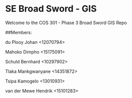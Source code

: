 # SE Broad Sword - GIS

Welcome to the COS 301 - Phase 3 Broad Sword GIS Repo




##Members:

du Plooy        Johan             <12070794>

Mahoko          Dimpho            <15175091>

Schuld          Bernhard          <10297902>

Tlaka           Mankgwanyane      <14351872>

Tsipa           Kamogelo          <13010931>

van der Mewe    Hendrik           <15101283>

